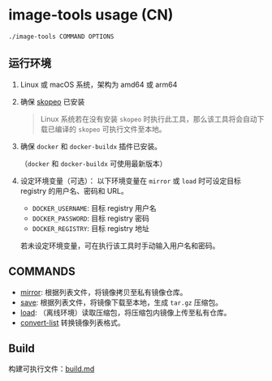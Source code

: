 # image-tools usage (CN)

```
./image-tools COMMAND OPTIONS
```

## 运行环境

1. Linux 或 macOS 系统，架构为 amd64 或 arm64
1. 确保 [skopeo](https://github.com/containers/skopeo) 已安装
    > Linux 系统若在没有安装 `skopeo` 时执行此工具，那么该工具将会自动下载已编译的 `skopeo` 可执行文件至本地。
1. 确保 `docker` 和 `docker-buildx` 插件已安装。

    （`docker` 和 `docker-buildx` 可使用最新版本）

1. 设定环境变量（可选）：
    以下环境变量在 `mirror` 或 `load` 时可设定目标 registry 的用户名、密码和 URL。
    - `DOCKER_USERNAME`: 目标 registry 用户名
    - `DOCKER_PASSWORD`: 目标 registry 密码
    - `DOCKER_REGISTRY`: 目标 registry 地址

    若未设定环境变量，可在执行该工具时手动输入用户名和密码。

## COMMANDS

- [mirror](./mirror.md): 根据列表文件，将镜像拷贝至私有镜像仓库。
- [save](./save.md): 根据列表文件，将镜像下载至本地，生成 `tar.gz` 压缩包。
- [load](./load.md): （离线环境）读取压缩包，将压缩包内镜像上传至私有仓库。
- [convert-list](./convert-list.md) 转换镜像列表格式。

## Build

构建可执行文件：[build.md](./build.md)
